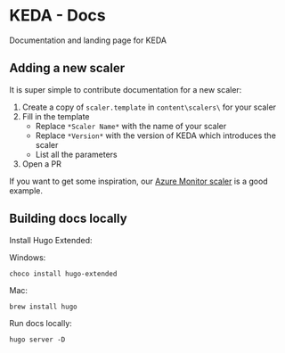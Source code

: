 # KEDA - Docs
Documentation and landing page for KEDA

## Adding a new scaler

It is super simple to contribute documentation for a new scaler:

1. Create a copy of `scaler.template` in `content\scalers\` for your scaler
2. Fill in the template
    - Replace `*Scaler Name*` with the name of your scaler
    - Replace `*Version*` with the version of KEDA which introduces the scaler
    - List all the parameters
3. Open a PR

If you want to get some inspiration, our [Azure Monitor scaler](https://github.com/kedacore/keda-docs/blob/master/content/scalers/azure-monitor.md) is a good example.

## Building docs locally

Install Hugo Extended:

Windows:

```
choco install hugo-extended
```

Mac:

```
brew install hugo
```

Run docs locally:

```
hugo server -D
```